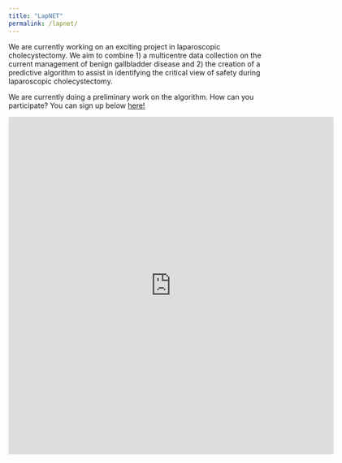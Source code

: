 ```yaml
---
title: "LapNET"
permalink: /lapnet/
---
```


We are currently working on an exciting project in laparoscopic cholecystectomy. We aim to combine 1) a multicentre data collection on the current management of benign gallbladder disease and 2) the creation of a predictive algorithm to assist in identifying the critical view of safety during laparoscopic cholecystectomy.

We are currently doing a preliminary work on the algorithm. How can you participate? You can sign up below
[here!](https://goo.gl/forms/WwWUHEL1BD5IwQWu2)  

<iframe src="https://docs.google.com/forms/d/e/1FAIpQLSccidrcj1QHuRFvW_xykvVXV7xbbDX3HPWn2J4P2aXpZ_miLQ/viewform?embedded=true" width="640" height="666" frameborder="0" marginheight="0" marginwidth="0">A carregar...</iframe>

